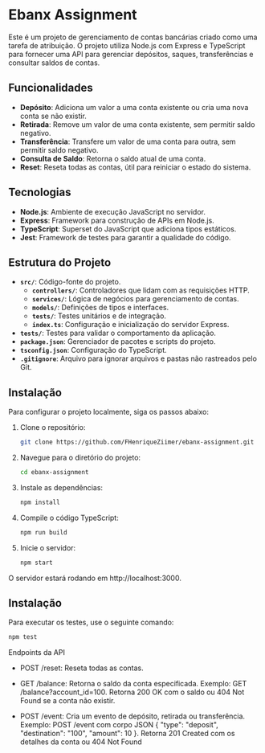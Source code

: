 # Ebanx Assignment

Este é um projeto de gerenciamento de contas bancárias criado como uma tarefa de atribuição. O projeto utiliza Node.js com Express e TypeScript para fornecer uma API para gerenciar depósitos, saques, transferências e consultar saldos de contas.

## Funcionalidades

- **Depósito**: Adiciona um valor a uma conta existente ou cria uma nova conta se não existir.
- **Retirada**: Remove um valor de uma conta existente, sem permitir saldo negativo.
- **Transferência**: Transfere um valor de uma conta para outra, sem permitir saldo negativo.
- **Consulta de Saldo**: Retorna o saldo atual de uma conta.
- **Reset**: Reseta todas as contas, útil para reiniciar o estado do sistema.

## Tecnologias

- **Node.js**: Ambiente de execução JavaScript no servidor.
- **Express**: Framework para construção de APIs em Node.js.
- **TypeScript**: Superset do JavaScript que adiciona tipos estáticos.
- **Jest**: Framework de testes para garantir a qualidade do código.

## Estrutura do Projeto

- **`src/`**: Código-fonte do projeto.
  - **`controllers/`**: Controladores que lidam com as requisições HTTP.
  - **`services/`**: Lógica de negócios para gerenciamento de contas.
  - **`models/`**: Definições de tipos e interfaces.
  - **`tests/`**: Testes unitários e de integração.
  - **`index.ts`**: Configuração e inicialização do servidor Express.
- **`tests/`**: Testes para validar o comportamento da aplicação.
- **`package.json`**: Gerenciador de pacotes e scripts do projeto.
- **`tsconfig.json`**: Configuração do TypeScript.
- **`.gitignore`**: Arquivo para ignorar arquivos e pastas não rastreados pelo Git.

## Instalação

Para configurar o projeto localmente, siga os passos abaixo:

1. Clone o repositório:

   ```bash
   git clone https://github.com/FHenriqueZiimer/ebanx-assignment.git

2. Navegue para o diretório do projeto:

   ```bash
   cd ebanx-assignment

3. Instale as dependências:

   ```bash
   npm install

4. Compile o código TypeScript:

   ```bash
   npm run build

   
5. Inicie o servidor:

   ```bash
   npm start

O servidor estará rodando em http://localhost:3000.

## Instalação

Para executar os testes, use o seguinte comando:

   ```bash
   npm test
  ```

Endpoints da API
* POST /reset: Reseta todas as contas.

* GET /balance: Retorna o saldo da conta especificada.
Exemplo: GET /balance?account_id=100. Retorna 200 OK com o saldo ou 404 Not Found se a conta não existir.

* POST /event: Cria um evento de depósito, retirada ou transferência.
Exemplo: POST /event com corpo JSON { "type": "deposit", "destination": "100", "amount": 10 }. Retorna 201 Created com os detalhes da conta ou 404 Not Found



